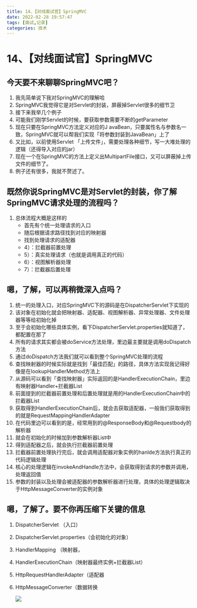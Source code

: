```yaml
---
title: 14、【对线面试官】SpringMVC
date: 2022-02-28 19:57:47
tags: [面试,记录]
categories: 技术
---
```

# 14、【对线面试官】SpringMVC

## 今天要不来聊聊SpringMVC吧？

1. 我先简单说下我对SpringMVC的理解哈
2. SpringMVC我觉得它是对Servlet的封装，屏蔽掉Servlet很多的细节卫
3. 接下来我举几个例子
4. 可能我们刚学Servlet的时候，要获取参数需要不断的getParameter
5. 现在只要在SpringMVC方法定义对应的J avaBean，只要属性名与参数名一致，SpringMVC就可以帮我们实现「将参数封装到JavaBean」上了
6. 又比如，以前使用Servlet 「上传文件」，需要处理各种细节，写一大堆处理的逻辑（还得导入对应的jar）
7. 现在一个在SpringMVC的方法上定义出MultipartFile接口，又可以屏蔽掉上传文件的细节了。
8. 例子还有很多，我就不赘述了。

## 既然你说SpringMVC是对Servlet的封装，你了解SpringMVC请求处理的流程吗？

1. 总体流程大概是这样的
   - 首先有个统一处理请求的入口
   - 随后根据请求路径找到对应的映射器
   - 找到处理请求的适配器
   - 4）：拦截器前置处理
   - 5）：真实处理请求（也就是调用真正的代码）
   - 6）：视图解析器处理
   - 7）：拦截器后置处理

## 嗯，了解，可以再稍微深入点吗？

1. 统一的处理入口，对应SpringMVC下的源码是在DispatcherServlet下实现的
2. 该对象在初始化就会把映射器、适配器、视图解析器、异常处理器、文件处理器等等给初始化掉
3. 至于会初始化哪些具体实例，看下DispatcherServlet.properties就知道了，都配置在那了
4. 所有的请求其实都会被doService方法处理，里边最主要就是调用doDispatch方法
5. 通过doDispatch方法我们就可以看到整个SpringMVC处理的流程
6. 查找映射器的时候实际就是找到「最佳匹配」的路径，具体方法实现我记得好像是在lookupHandlerMethod方法上
7. 从源码可以看到「查找映射器」实际返回的是HandlerExecutionChain，里边有映射器Handler+拦截器List
8. 前面提到的拦截器前置处理和后置处理就是用的HandlerExecutionChain中的拦截器List
9. 获取得到HandlerExecutionChain后，就会去获取适配器，一般我们获取得到的就是RequestMappingHandlerAdapter
10. 在代码里边可以看到的是，经常用到的@ResponseBody和@Requestbody的解析器
11. 就会在初始化的时候加到参数解析器List中
12. 得到适配器之后，就会执行拦截器前置处理
13. 拦截器前置处理执行完后，就会调用适配器对象实例的hanlde方法执行真正的代码逻辑处理
14. 核心的处理逻辑在invokeAndHandle方法中，会获取得到请求的参数并调用，处理返回值
15. 参数的封装以及处理会被适配器的参数解析器进行处理，具体的处理逻辑取决于HttpMessageConverter的实例对象

## 嗯，了解了。要不你再压缩下关键的信息

1. DispatcherServlet （入口）

2. DispatcherServlet.properties（会初始化的对象）

3. HandlerMapping （映射器，

4. HandlerExecutionChain（映射器最终实例+拦截器List）

5. HttpRequestHandlerAdapter（适配器

6. HttpMessageConverter（数据转换

   ![](https://cdn.jsdelivr.net/gh/swimminghao/picture@main/img/ERUrGo_20211029183808.png)